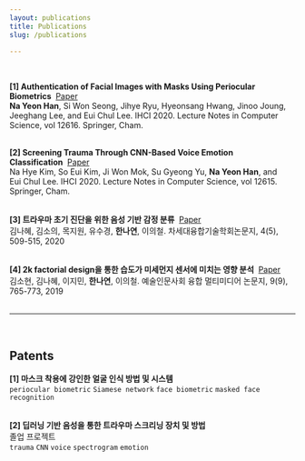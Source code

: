```yaml
---
layout: publications
title: Publications
slug: /publications
    
---
```

<br>

__[1] Authentication of Facial Images with Masks Using Periocular Biometrics__&nbsp;&nbsp;<a href="https://link.springer.com/chapter/10.1007%2F978-3-030-68452-5_34">Paper</a><br>
<strong>Na Yeon Han</strong>, Si Won Seong, Jihye Ryu, Hyeonsang Hwang, Jinoo Joung, Jeeghang Lee, and Eui Chul Lee. IHCI 2020. Lecture Notes in Computer Science, vol 12616. Springer, Cham.<br><br>


__[2] Screening Trauma Through CNN-Based Voice Emotion Classification__&nbsp;&nbsp;<a href="https://link.springer.com/chapter/10.1007%2F978-3-030-68449-5_21">Paper</a><br>
Na Hye Kim, So Eui Kim, Ji Won Mok, Su Gyeong Yu, <strong>Na Yeon Han</strong>, and Eui Chul Lee. IHCI 2020. Lecture Notes in Computer Science, vol 12615. Springer, Cham.<br><br>

__[3] 트라우마 초기 진단을 위한 음성 기반 감정 분류__&nbsp;&nbsp;<a href="https://drive.google.com/file/d/1Ni2s0wBTe1e_PVp3QwPboPERoHAm8YPj/view">Paper</a><br>
김나혜, 김소의, 목지원, 유수경, <strong>한나연</strong>, 이의철. 차세대융합기술학회논문지, 4(5), 509-515, 2020<br><br>

__[4] 2k factorial design을 통한 습도가 미세먼지 센서에 미치는 영향 분석__&nbsp;&nbsp;<a href="https://drive.google.com/file/d/10UAreyuKZr1FtqXi0Fm-uuFV7ePnN_V4/view?usp=sharing">Paper</a><br>
김소현, 김나혜, 이지민, <strong>한나연</strong>, 이의철. 예술인문사회 융합 멀티미디어 논문지, 9(9), 765-773, 2019<br><br>


-------------------
<br>

## Patents

__[1] 마스크 착용에 강인한 얼굴 인식 방법 및 시스템__<br>
`periocular biometric` `Siamese network` `face biometric` `masked face recognition`<br><br>

__[2] 딥러닝 기반 음성을 통한 트라우마 스크리닝 장치 및 방법__<br>
졸업 프로젝트<br>
`trauma` `CNN` `voice` `spectrogram` `emotion`<br><br>

